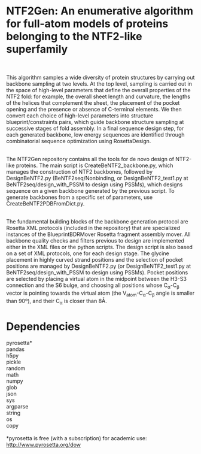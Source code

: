 # NTF2Gen: An enumerative algorithm for full-atom models of proteins belonging to the NTF2-like superfamily<br/>
<br/>

This algorithm samples a wide diversity of protein structures by carrying out backbone
sampling at two levels. At the top level, sampling is carried out in the space of high-level
parameters that define the overall properties of the NTF2 fold: for example, the overall sheet length and
curvature, the lengths of the helices that complement the sheet, the placement of the pocket opening and
the presence or absence of C-terminal elements. We then convert each choice of high-level
parameters into structure blueprint/constraints pairs, which guide
backbone structure sampling at successive stages of fold assembly. In a final sequence design step, for each generated
backbone, low energy sequences are identified through combinatorial sequence optimization using
RosettaDesign.<br/>
<br/>

The NTF2Gen repository contains all the tools for de novo design of NTF2-like proteins. The main script
is CreateBeNTF2_backbone.py, which manages the construction of NTF2 backbones, followed by
DesignBeNTF2.py (BeNTF2seq/Nonbinding, or DesignBeNTF2_test1.py at BeNTF2seq/design_with_PSSM to design using PSSMs), which designs sequence on a given backbone generated by the previous script. To
generate backbones from a specific set of parameters, use CreateBeNTF2PDBFromDict.py.<br/>
<br/>

The fundamental building blocks of the backbone generation protocol are Rosetta XML protocols
(included in the repository) that are specialized instances of the BlueprintBDRMover Rosetta fragment
assembly mover. All backbone quality checks and filters previous to design are
implemented either in the XML files or the python scripts. The design script is also based on a set of XML
protocols, one for each design stage. The glycine placement in highly curved strand positions
and the selection of pocket positions are managed by DesignBeNTF2.py (or DesignBeNTF2_test1.py at BeNTF2seq/design_with_PSSM to design using PSSMs). Pocket positions are selected by placing a virtual atom in the midpoint between the H3-S3 connection and
the S6 bulge, and choosing all positions whose C<sub>α</sub>-C<sub>β</sub> vector is pointing towards the virtual atom (the V<sub>atom</sub>-C<sub>α</sub>-C<sub>β</sub> angle is smaller than 90º), and their C<sub>α</sub> is closer than 8Å.

# Dependencies
pyrosetta\*<br/>
pandas<br/>
h5py<br/>
pickle<br/>
random<br/>
math<br/>
numpy<br/>
glob<br/>
json<br/>
sys<br/>
argparse<br/>
string<br/>
os<br/>
copy<br/>
<br/>
\*pyrosetta is free (with a subscription) for academic use: http://www.pyrosetta.org/dow


